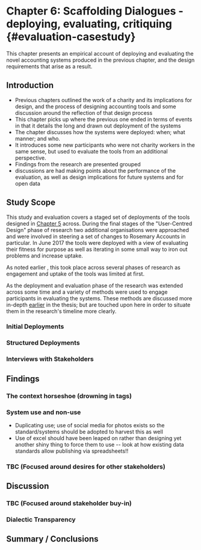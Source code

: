 Chapter 6: Scaffolding Dialogues - deploying, evaluating, critiquing {#evaluation-casestudy}
=========================================================================
This chapter presents an empirical account of deploying and evaluating the novel accounting systems produced in the previous chapter, and the design requirements that arise as a result.

Introduction
-----------------
+ Previous chapters outlined the work of a charity and its implications for design, and the process of designing accounting tools and some discussion around the reflection of that design process
+ This chapter picks up where the previous one ended in terms of events in that it details the long and drawn out deployment of the systems
+ The chapter discusses how the systems were deployed: when; what manner; and who.
+ It introduces some new participants who were not charity workers in the same sense, but used to evaluate the tools from an additional perspective.
+ Findings from the research are presented grouped
+ discussions are had making points about the performance of the evaluation, as well as design implications for future systems and for open data

Study Scope
-----------------
This study and evaluation covers a staged set of deployments of the tools designed in [Chapter 5](#design-casestudy) across. During the final stages of the "User-Centred Design" phase of research two additional organisations were approached and were involved in steering a set of changes to Rosemary Accounts in particular. In June 2017 the tools were deployed with a view of evaluating their fitness for purpose as well as iterating in some small way to iron out problems and increase uptake.

As noted earlier , this took place across several phases of research as engagement and uptake of the tools was limited at first.

As the deployment and evaluation phase of the research was extended across some time and a variety of methods were used to engage participants in evaluating the systems. These methods are discussed more in-depth [earlier](#methodology-methods) in the thesis; but are touched upon here in order to situate them in the research's timeline more clearly.

### Initial Deployments

### Structured Deployments

### Interviews with Stakeholders


Findings
-----------------

### The context horseshoe (drowning in tags)

### System use and non-use

+ Duplicating use; use of social media for photos exists so the standard/systems should be adopted to harvest this as well
+ Use of excel should have been leaped on rather than designing yet another shiny thing to force them to use -- look at how existing data standards allow publishing via spreadsheets!!

### TBC (Focused around desires for other stakeholders)


Discussion
-----------------

### TBC (Focused around stakeholder buy-in)

### Dialectic Transparency

Summary / Conclusions
----------------------------------
